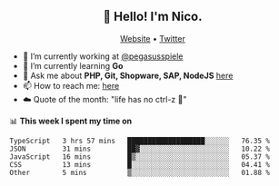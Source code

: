<h2 align="center">👋 Hello! I'm Nico.</h2>
<p align="center">
  <a href="https://gruselhaus.com">Website</a> •
  <a href="https://twitter.com/NicoFinkernagel">Twitter</a>
</p>


- 🔭 I’m currently working at [@pegasusspiele](https://pegasus.de/en)
- 🌱 I’m currently learning **Go**
- 💬 Ask me about **PHP, Git, Shopware, SAP, NodeJS** [here](https://github.com/gruselhaus/gruselhaus/issues)
- 📫 How to reach me: [here](https://github.com/gruselhaus/gruselhaus/issues)
- ☁️ Quote of the month: "life has no ctrl-z 🌴"

📊 **This week I spent my time on**
<!--START_SECTION:waka-->
```text
TypeScript   3 hrs 57 mins   ███████████████████░░░░░░   76.35 % 
JSON         31 mins         ██▓░░░░░░░░░░░░░░░░░░░░░░   10.22 % 
JavaScript   16 mins         █▒░░░░░░░░░░░░░░░░░░░░░░░   05.37 % 
CSS          13 mins         █░░░░░░░░░░░░░░░░░░░░░░░░   04.41 % 
Other        5 mins          ▒░░░░░░░░░░░░░░░░░░░░░░░░   01.88 % 
```
<!--END_SECTION:waka-->
